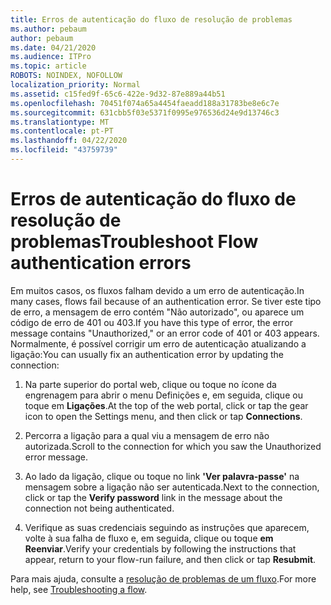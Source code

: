 ```yaml
---
title: Erros de autenticação do fluxo de resolução de problemas
ms.author: pebaum
author: pebaum
ms.date: 04/21/2020
ms.audience: ITPro
ms.topic: article
ROBOTS: NOINDEX, NOFOLLOW
localization_priority: Normal
ms.assetid: c15fed9f-65c6-422e-9d32-87e889a44b51
ms.openlocfilehash: 70451f074a65a4454faeadd188a31783be8e6c7e
ms.sourcegitcommit: 631cbb5f03e5371f0995e976536d24e9d13746c3
ms.translationtype: MT
ms.contentlocale: pt-PT
ms.lasthandoff: 04/22/2020
ms.locfileid: "43759739"
---
```

# <a name="troubleshoot-flow-authentication-errors"></a><span data-ttu-id="c5b88-102">Erros de autenticação do fluxo de resolução de problemas</span><span class="sxs-lookup"><span data-stu-id="c5b88-102">Troubleshoot Flow authentication errors</span></span>

<span data-ttu-id="c5b88-103">Em muitos casos, os fluxos falham devido a um erro de autenticação.</span><span class="sxs-lookup"><span data-stu-id="c5b88-103">In many cases, flows fail because of an authentication error.</span></span> <span data-ttu-id="c5b88-104">Se tiver este tipo de erro, a mensagem de erro contém "Não autorizado", ou aparece um código de erro de 401 ou 403.</span><span class="sxs-lookup"><span data-stu-id="c5b88-104">If you have this type of error, the error message contains "Unauthorized," or an error code of 401 or 403 appears.</span></span> <span data-ttu-id="c5b88-105">Normalmente, é possível corrigir um erro de autenticação atualizando a ligação:</span><span class="sxs-lookup"><span data-stu-id="c5b88-105">You can usually fix an authentication error by updating the connection:</span></span>
  
1. <span data-ttu-id="c5b88-106">Na parte superior do portal web, clique ou toque no ícone da engrenagem para abrir o menu Definições e, em seguida, clique ou toque em **Ligações**.</span><span class="sxs-lookup"><span data-stu-id="c5b88-106">At the top of the web portal, click or tap the gear icon to open the Settings menu, and then click or tap **Connections**.</span></span>
    
2. <span data-ttu-id="c5b88-107">Percorra a ligação para a qual viu a mensagem de erro não autorizada.</span><span class="sxs-lookup"><span data-stu-id="c5b88-107">Scroll to the connection for which you saw the Unauthorized error message.</span></span>
    
3. <span data-ttu-id="c5b88-108">Ao lado da ligação, clique ou toque no link **'Ver palavra-passe'** na mensagem sobre a ligação não ser autenticada.</span><span class="sxs-lookup"><span data-stu-id="c5b88-108">Next to the connection, click or tap the **Verify password** link in the message about the connection not being authenticated.</span></span> 
    
4. <span data-ttu-id="c5b88-109">Verifique as suas credenciais seguindo as instruções que aparecem, volte à sua falha de fluxo e, em seguida, clique ou toque **em Reenviar**.</span><span class="sxs-lookup"><span data-stu-id="c5b88-109">Verify your credentials by following the instructions that appear, return to your flow-run failure, and then click or tap **Resubmit**.</span></span>
    
<span data-ttu-id="c5b88-110">Para mais ajuda, consulte a [resolução de problemas de um fluxo](https://go.microsoft.com/fwlink/?linkid=872110).</span><span class="sxs-lookup"><span data-stu-id="c5b88-110">For more help, see [Troubleshooting a flow](https://go.microsoft.com/fwlink/?linkid=872110).</span></span>
  

